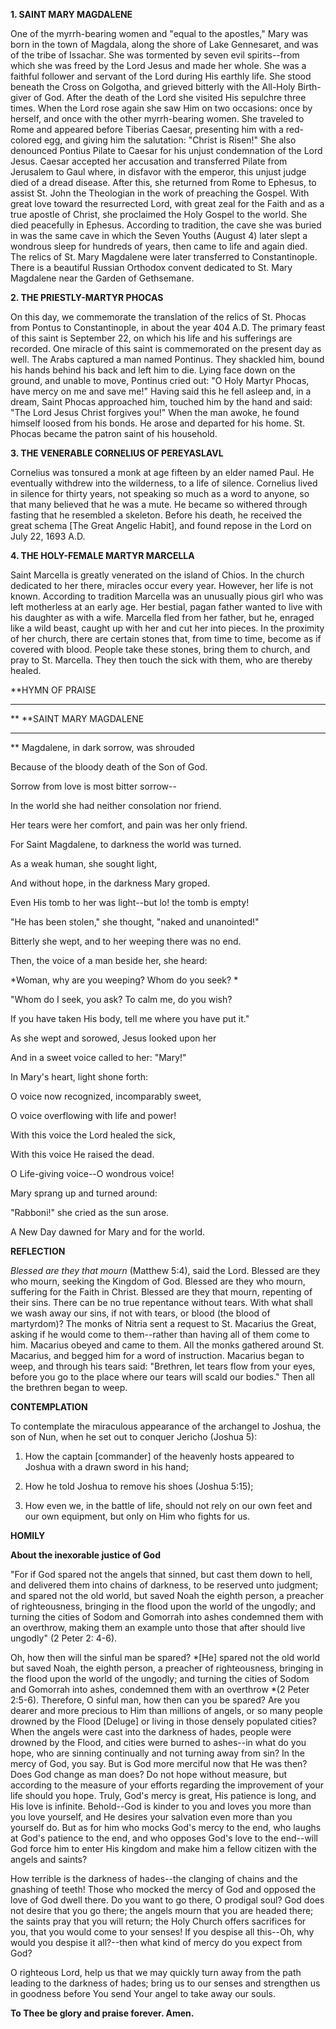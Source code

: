 
**1. SAINT MARY MAGDALENE**

One of the myrrh-bearing women and "equal to the apostles," Mary was born in the town of Magdala, along the shore of Lake Gennesaret, and was of the tribe of Issachar. She was tormented by seven evil spirits--from which she was freed by the Lord Jesus and made her whole. She was a faithful follower and servant of the Lord during His earthly life. She stood beneath the Cross on Golgotha, and grieved bitterly with the All-Holy Birth-giver of God. After the death of the Lord she visited His sepulchre three times. When the Lord rose again she saw Him on two occasions: once by herself, and once with the other myrrh-bearing women. She traveled to Rome and appeared before Tiberias Caesar, presenting him with a red-colored egg, and giving him the salutation: "Christ is Risen!" She also denounced Pontius Pilate to Caesar for his unjust condemnation of the Lord Jesus. Caesar accepted her accusation and transferred Pilate from Jerusalem to Gaul where, in disfavor with the emperor, this unjust judge died of a dread disease. After this, she returned from Rome to Ephesus, to assist St. John the Theologian in the work of preaching the Gospel. With great love toward the resurrected Lord, with great zeal for the Faith and as a true apostle of Christ, she proclaimed the Holy Gospel to the world. She died peacefully in Ephesus. According to tradition, the cave she was buried in was the same cave in which the Seven Youths (August 4) later slept a wondrous sleep for hundreds of years, then came to life and again died. The relics of St. Mary Magdalene were later transferred to Constantinople. There is a beautiful Russian Orthodox convent dedicated to St. Mary Magdalene near the Garden of Gethsemane.

**2. THE PRIESTLY-MARTYR PHOCAS**

On this day, we commemorate the translation of the relics of St. Phocas from Pontus to Constantinople, in about the year 404 A.D. The primary feast of this saint is September 22, on which his life and his sufferings are recorded. One miracle of this saint is commemorated on the present day as well. The Arabs captured a man named Pontinus. They shackled him, bound his hands behind his back and left him to die. Lying face down on the ground, and unable to move, Pontinus cried out: "O Holy Martyr Phocas, have mercy on me and save me!" Having said this he fell asleep and, in a dream, Saint Phocas approached him, touched him by the hand and said: "The Lord Jesus Christ forgives you!" When the man awoke, he found himself loosed from his bonds. He arose and departed for his home. St. Phocas became the patron saint of his household.

**3. THE VENERABLE CORNELIUS OF PEREYASLAVL**

Cornelius was tonsured a monk at age fifteen by an elder named Paul. He eventually withdrew into the wilderness, to a life of silence. Cornelius lived in silence for thirty years, not speaking so much as a word to anyone, so that many believed that he was a mute. He became so withered through fasting that he resembled a skeleton. Before his death, he received the great schema [The Great Angelic Habit], and found repose in the Lord on July 22, 1693 A.D.

**4. THE HOLY-FEMALE MARTYR MARCELLA**

Saint Marcella is greatly venerated on the island of Chios. In the church dedicated to her there, miracles occur every year. However, her life is not known. According to tradition Marcella was an unusually pious girl who was left motherless at an early age. Her bestial, pagan father wanted to live with his daughter as with a wife. Marcella fled from her father, but he, enraged like a wild beast, caught up with her and cut her into pieces. In the proximity of her church, there are certain stones that, from time to time, become as if covered with blood. People take these stones, bring them to church, and pray to St. Marcella. They then touch the sick with them, who are thereby healed.


**HYMN OF PRAISE
**** 
**
**SAINT MARY MAGDALENE
**** 
**
Magdalene, in dark sorrow, was shrouded
 

Because of the bloody death of the Son of God.
 

Sorrow from love is most bitter sorrow--
 

In the world she had neither consolation nor friend.
 

Her tears were her comfort, and pain was her only friend.
 

For Saint Magdalene, to darkness the world was turned.
 

As a weak human, she sought light,
 

And without hope, in the darkness Mary groped.
 

Even His tomb to her was light--but lo! the tomb is empty!
 

"He has been stolen," she thought, "naked and unanointed!"
 

Bitterly she wept, and to her weeping there was no end.
 

Then, the voice of a man beside her, she heard:
 

*Woman, why are you weeping? Whom do you seek?
* 

"Whom do I seek, you ask? To calm me, do you wish?


If you have taken His body, tell me where you have put it." 


As she wept and sorowed, Jesus looked upon her
 

And in a sweet voice called to her: "Mary!"
 

In Mary's heart, light shone forth:
 

O voice now recognized, incomparably sweet,
 

O voice overflowing with life and power!
 

With this voice the Lord healed the sick,
 

With this voice He raised the dead.
 

O Life-giving voice--O wondrous voice!
 

Mary sprang up and turned around:
 

"Rabboni!" she cried as the sun arose.
 

A New Day dawned for Mary and for the world.
 

**REFLECTION**

*Blessed are they that mourn* (Matthew 5:4), said the Lord. Blessed are they who mourn, seeking the Kingdom of God. Blessed are they who mourn, suffering for the Faith in Christ. Blessed are they that mourn, repenting of their sins. There can be no true repentance without tears. With what shall we wash away our sins, if not with tears, or blood (the blood of martyrdom)? The monks of Nitria sent a request to St. Macarius the Great, asking if he would come to them--rather than having all of them come to him. Macarius obeyed and came to them. All the monks gathered around St. Macarius, and begged him for a word of instruction. Macarius began to weep, and through his tears said: "Brethren, let tears flow from your eyes, before you go to the place where our tears will scald our bodies." Then all the brethren began to weep.


**CONTEMPLATION**


To contemplate the miraculous appearance of the archangel to Joshua, the son of Nun, when he set out to conquer Jericho (Joshua 5):

1.  How the captain [commander] of the heavenly hosts appeared to Joshua with a drawn sword in his hand;

1.  How he told Joshua to remove his shoes (Joshua 5:15);

1.  How even we, in the battle of life, should not rely on our own feet and our own equipment, but only on Him who fights for us.


**HOMILY**


**About the inexorable justice of God**

"For if God spared not the angels that sinned, but cast them down to hell, and delivered them into chains of darkness, to be reserved unto judgment; and spared not the old world, but saved Noah the eighth person, a preacher of righteousness, bringing in the flood upon the world of the ungodly; and turning the cities of Sodom and Gomorrah into ashes condemned them with an overthrow, making them an example unto those that after should live ungodly" (2 Peter 2: 4-6).

Oh, how then will the sinful man be spared? *[He] spared not the old world but saved Noah, the eighth person, a preacher of righteousness, bringing in the flood upon the world of the ungodly; and turning the cities of Sodom and Gomorrah into ashes, condemned them with an overthrow *(2 Peter 2:5-6). Therefore, O sinful man, how then can you be spared? Are you dearer and more precious to Him than millions of angels, or so many people drowned by the Flood [Deluge] or living in those densely populated cities? When the angels were cast into the darkness of hades, people were drowned by the Flood, and cities were burned to ashes--in what do you hope, who are sinning continually and not turning away from sin? In the mercy of God, you say. But is God more merciful now that He was then? Does God change as man does? Do not hope without measure, but according to the measure of your efforts regarding the improvement of your life should you hope. Truly, God's mercy is great, His patience is long, and His love is infinite. Behold--God is kinder to you and loves you more than you love yourself, and He desires your salvation even more than you yourself do. But as for him who mocks God's mercy to the end, who laughs at God's patience to the end, and who opposes God's love to the end--will God force him to enter His kingdom and make him a fellow citizen with the angels and saints?

How terrible is the darkness of hades--the clanging of chains and the gnashing of teeth! Those who mocked the mercy of God and opposed the love of God dwell there. Do you want to go there, O prodigal soul? God does not desire that you go there; the angels mourn that you are headed there; the saints pray that you will return; the Holy Church offers sacrifices for you, that you would come to your senses! If you despise all this--Oh, why would you despise it all?--then what kind of mercy do you expect from God?

O righteous Lord, help us that we may quickly turn away from the path leading to the darkness of hades; bring us to our senses and strengthen us in goodness before You send Your angel to take away our souls.

**To Thee be glory and praise forever. Amen.**
